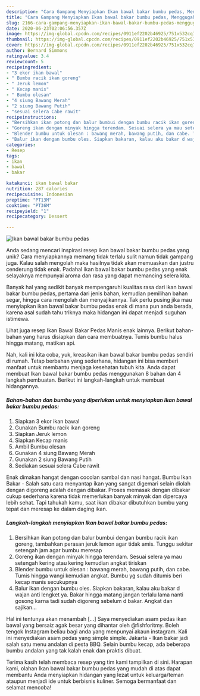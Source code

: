 ```yaml
---
description: "Cara Gampang Menyiapkan Ikan bawal bakar bumbu pedas, Menggugah Selera"
title: "Cara Gampang Menyiapkan Ikan bawal bakar bumbu pedas, Menggugah Selera"
slug: 2166-cara-gampang-menyiapkan-ikan-bawal-bakar-bumbu-pedas-menggugah-selera
date: 2020-06-23T02:06:56.357Z
image: https://img-global.cpcdn.com/recipes/0911ef2202b46925/751x532cq70/ikan-bawal-bakar-bumbu-pedas-foto-resep-utama.jpg
thumbnail: https://img-global.cpcdn.com/recipes/0911ef2202b46925/751x532cq70/ikan-bawal-bakar-bumbu-pedas-foto-resep-utama.jpg
cover: https://img-global.cpcdn.com/recipes/0911ef2202b46925/751x532cq70/ikan-bawal-bakar-bumbu-pedas-foto-resep-utama.jpg
author: Bernard Simmons
ratingvalue: 3.4
reviewcount: 5
recipeingredient:
- "3 ekor ikan bawal"
- " Bumbu racik ikan goreng"
- " Jeruk lemon"
- " Kecap manis"
- " Bumbu olesan"
- "4 siung Bawang Merah"
- "2 siung Bawang Putih"
- "sesuai selera Cabe rawit"
recipeinstructions:
- "Bersihkan ikan potong dan balur bumbui dengan bumbu racik ikan goreng, tambahkan perasan jeruk lemon agar tidak amis. Tunggu sekitar setengah jam agar bumbu meresap"
- "Goreng ikan dengan minyak hingga terendam. Sesuai selera ya mau setengah kering atau kering kemudian angkat tiriskan"
- "Blender bumbu untuk olesan : bawang merah, bawang putih, dan cabe. Tumis hingga wangi kemudian angkat. Bumbu yg sudah ditumis beri kecap manis secukupnya"
- "Balur ikan dengan bumbu oles. Siapkan bakaran, kalau aku bakar d wajan anti lengket ya. Bakar hingga matang jangan terlalu lama nanti gosong karna tadi sudah digoreng sebelum d bakar. Angkat dan sajikan..."
categories:
- Resep
tags:
- ikan
- bawal
- bakar

katakunci: ikan bawal bakar 
nutrition: 287 calories
recipecuisine: Indonesian
preptime: "PT13M"
cooktime: "PT36M"
recipeyield: "1"
recipecategory: Dessert

---
```



![Ikan bawal bakar bumbu pedas](https://img-global.cpcdn.com/recipes/0911ef2202b46925/751x532cq70/ikan-bawal-bakar-bumbu-pedas-foto-resep-utama.jpg)

Anda sedang mencari inspirasi resep ikan bawal bakar bumbu pedas yang unik? Cara menyiapkannya memang tidak terlalu sulit namun tidak gampang juga. Kalau salah mengolah maka hasilnya tidak akan memuaskan dan justru cenderung tidak enak. Padahal ikan bawal bakar bumbu pedas yang enak selayaknya mempunyai aroma dan rasa yang dapat memancing selera kita.

Banyak hal yang sedikit banyak mempengaruhi kualitas rasa dari ikan bawal bakar bumbu pedas, pertama dari jenis bahan, kemudian pemilihan bahan segar, hingga cara mengolah dan menyajikannya. Tak perlu pusing jika mau menyiapkan ikan bawal bakar bumbu pedas enak di mana pun anda berada, karena asal sudah tahu triknya maka hidangan ini dapat menjadi suguhan istimewa.

Lihat juga resep Ikan Bawal Bakar Pedas Manis enak lainnya. Berikut bahan-bahan yang harus disiapkan dan cara membuatnya. Tumis bumbu halus hingga matang, matikan api.


Nah, kali ini kita coba, yuk, kreasikan ikan bawal bakar bumbu pedas sendiri di rumah. Tetap berbahan yang sederhana, hidangan ini bisa memberi manfaat untuk membantu menjaga kesehatan tubuh kita. Anda dapat membuat Ikan bawal bakar bumbu pedas menggunakan 8 bahan dan 4 langkah pembuatan. Berikut ini langkah-langkah untuk membuat hidangannya.

<!--inarticleads1-->

##### Bahan-bahan dan bumbu yang diperlukan untuk menyiapkan Ikan bawal bakar bumbu pedas:

1. Siapkan 3 ekor ikan bawal
1. Gunakan  Bumbu racik ikan goreng
1. Siapkan  Jeruk lemon
1. Siapkan  Kecap manis
1. Ambil  Bumbu olesan
1. Gunakan 4 siung Bawang Merah
1. Gunakan 2 siung Bawang Putih
1. Sediakan sesuai selera Cabe rawit


Enak dimakan hangat dengan cocolan sambal dan nasi hangat. Bumbu Ikan Bakar - Salah satu cara menyantap ikan yang sangat digemari selain diolah dengan digoreng adalah dengan dibakar. Proses memasak dengan dibakar cukup sederhana karena tidak memerlukan banyak minyak dan dipercaya lebih sehat. Tapi tahukah kamu, saat ikan dibakar dibutuhkan bumbu yang tepat dan meresap ke dalam daging ikan. 

<!--inarticleads2-->

##### Langkah-langkah menyiapkan Ikan bawal bakar bumbu pedas:

1. Bersihkan ikan potong dan balur bumbui dengan bumbu racik ikan goreng, tambahkan perasan jeruk lemon agar tidak amis. Tunggu sekitar setengah jam agar bumbu meresap
1. Goreng ikan dengan minyak hingga terendam. Sesuai selera ya mau setengah kering atau kering kemudian angkat tiriskan
1. Blender bumbu untuk olesan : bawang merah, bawang putih, dan cabe. Tumis hingga wangi kemudian angkat. Bumbu yg sudah ditumis beri kecap manis secukupnya
1. Balur ikan dengan bumbu oles. Siapkan bakaran, kalau aku bakar d wajan anti lengket ya. Bakar hingga matang jangan terlalu lama nanti gosong karna tadi sudah digoreng sebelum d bakar. Angkat dan sajikan...


Hal ini tentunya akan menambah […] Saya menyediakan asam pedas ikan bawal yang bersaiz agak besar yang dihantar oleh @fishforitmy. Boleh tengok Instagram beliau bagi anda yang menpunyai akaun instagram. Kali ini menyediakan asam pedas yang simple simple. Jakarta - Ikan bakar jadi salah satu menu andalan di pesta BBQ. Selain bumbu kecap, ada beberapa bumbu andalan yang tak kalah enak dan praktis dibuat. 

Terima kasih telah membaca resep yang tim kami tampilkan di sini. Harapan kami, olahan Ikan bawal bakar bumbu pedas yang mudah di atas dapat membantu Anda menyiapkan hidangan yang lezat untuk keluarga/teman ataupun menjadi ide untuk berbisnis kuliner. Semoga bermanfaat dan selamat mencoba!
